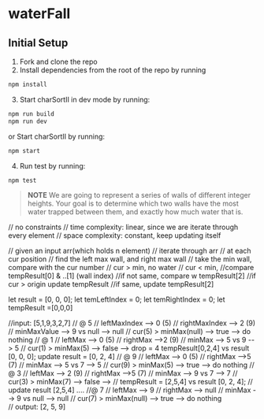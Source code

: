 # waterFall

## Initial Setup

1. Fork and clone the repo
2. Install dependencies from the root of the repo by running

```sh
npm install
```

3. Start charSortII in dev mode by running:

```sh
npm run build
npm run dev
```

or Start charSortII by running:

```sh
npm start
```

4. Run test by running:

```sh
npm test
```

> **NOTE**
> We are going to represent a series of walls of different integer heights.
> Your goal is to determine which two walls have the most water trapped between them, and exactly how much water that is.

// no constraints
// time complexity: linear, since we are iterate through every element
// space complexity: constant, keep updating itself

// given an input arr(which holds n element)
// iterate through arr
// at each cur position
// find the left max wall, and right max wall
// take the min wall, compare with the cur number
// cur > min, no water
// cur < min,
//compare tempResult[0] & ..[1] (wall index)
//if not same, compare w tempResult[2]
//if cur > origin update tempResult
//if same, update tempResult[2]

let result = [0, 0, 0];
let temLeftIndex = 0;
let temRightIndex = 0;
let tempResult =[0,0,0]

//input: [5,1,9,3,2,7]
// @ 5
// leftMaxIndex --> 0 (5)
// rightMaxIndex --> 2 (9)
// minMaxValue --> 9 vs null --> null
// cur(5) > minMax(null) --> true --> do nothing
// @ 1
// leftMax --> 0 (5)
// rightMax -->2 (9)
// minMax --> 5 vs 9 --> 5
// cur(1) > minMax(5) --> false --> drop = 4
tempResult[0,2,4] vs result [0, 0, 0];
update result = [0, 2, 4]
// @ 9
// leftMax --> 0 (5)
// rightMax -->5 (7)
// minMax --> 5 vs 7 --> 5
// cur(9) > minMax(5) --> true --> do nothing
// @ 3
// leftMax --> 2 (9)
// rightMax -->5 (7)
// minMax --> 9 vs 7 --> 7
// cur(3) > minMax(7) --> false -->
// tempResult = [2,5,4] vs result [0, 2, 4];
// update result [2,5,4]
....
//@ 7
// leftMax --> 9
// rightMax --> null
// minMax --> 9 vs null --> null
// cur(7) > minMax(null) --> true --> do nothing  
// output: [2, 5, 9]
